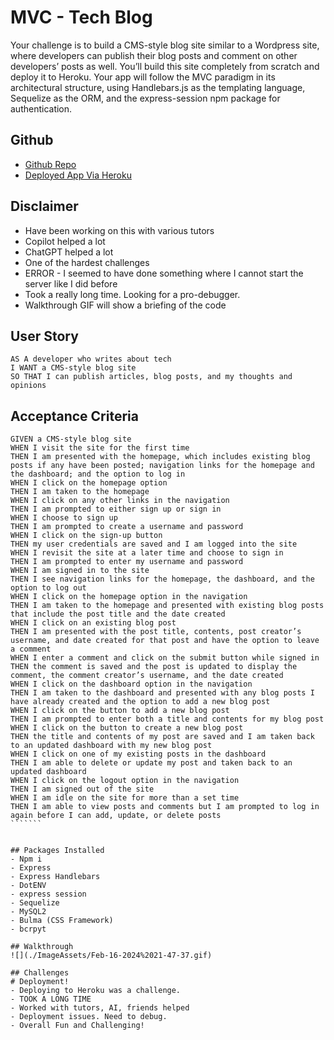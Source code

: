 # MVC - Tech Blog

Your challenge is to build a CMS-style blog site similar to a Wordpress site, where developers can publish their blog posts and comment on other developers’ posts as well. You’ll build this site completely from scratch and deploy it to Heroku. Your app will follow the MVC paradigm in its architectural structure, using Handlebars.js as the templating language, Sequelize as the ORM, and the express-session npm package for authentication.

## Github
- [Github Repo](https://github.com/KrispyKhang/MVC-techblog)
- [Deployed App Via Heroku](https://mvc-techblog-khang-39ad2ef2e308.herokuapp.com/)

## Disclaimer
- Have been working on this with various tutors
- Copilot helped a lot
- ChatGPT helped a lot
- One of the hardest challenges
- ERROR - I seemed to have done something where I cannot start the server like I did before
- Took a really long time. Looking for a pro-debugger.
- Walkthrough GIF will show a briefing of the code


## User Story
```````
AS A developer who writes about tech
I WANT a CMS-style blog site
SO THAT I can publish articles, blog posts, and my thoughts and opinions
```````

## Acceptance Criteria
````````
GIVEN a CMS-style blog site
WHEN I visit the site for the first time
THEN I am presented with the homepage, which includes existing blog posts if any have been posted; navigation links for the homepage and the dashboard; and the option to log in
WHEN I click on the homepage option
THEN I am taken to the homepage
WHEN I click on any other links in the navigation
THEN I am prompted to either sign up or sign in
WHEN I choose to sign up
THEN I am prompted to create a username and password
WHEN I click on the sign-up button
THEN my user credentials are saved and I am logged into the site
WHEN I revisit the site at a later time and choose to sign in
THEN I am prompted to enter my username and password
WHEN I am signed in to the site
THEN I see navigation links for the homepage, the dashboard, and the option to log out
WHEN I click on the homepage option in the navigation
THEN I am taken to the homepage and presented with existing blog posts that include the post title and the date created
WHEN I click on an existing blog post
THEN I am presented with the post title, contents, post creator’s username, and date created for that post and have the option to leave a comment
WHEN I enter a comment and click on the submit button while signed in
THEN the comment is saved and the post is updated to display the comment, the comment creator’s username, and the date created
WHEN I click on the dashboard option in the navigation
THEN I am taken to the dashboard and presented with any blog posts I have already created and the option to add a new blog post
WHEN I click on the button to add a new blog post
THEN I am prompted to enter both a title and contents for my blog post
WHEN I click on the button to create a new blog post
THEN the title and contents of my post are saved and I am taken back to an updated dashboard with my new blog post
WHEN I click on one of my existing posts in the dashboard
THEN I am able to delete or update my post and taken back to an updated dashboard
WHEN I click on the logout option in the navigation
THEN I am signed out of the site
WHEN I am idle on the site for more than a set time
THEN I am able to view posts and comments but I am prompted to log in again before I can add, update, or delete posts
```````


## Packages Installed
- Npm i
- Express
- Express Handlebars
- DotENV
- express session
- Sequelize
- MySQL2
- Bulma (CSS Framework)
- bcrpyt

## Walkthrough
![](./ImageAssets/Feb-16-2024%2021-47-37.gif)

## Challenges
# Deployment!
- Deploying to Heroku was a challenge. 
- TOOK A LONG TIME
- Worked with tutors, AI, friends helped
- Deployment issues. Need to debug.
- Overall Fun and Challenging!

